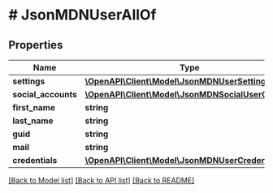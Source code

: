 # # JsonMDNUserAllOf

## Properties

Name | Type | Description | Notes
------------ | ------------- | ------------- | -------------
**settings** | [**\OpenAPI\Client\Model\JsonMDNUserSetting[]**](JsonMDNUserSetting.md) |  | [optional]
**social_accounts** | [**\OpenAPI\Client\Model\JsonMDNSocialUserObject[]**](JsonMDNSocialUserObject.md) |  | [optional]
**first_name** | **string** |  | [optional]
**last_name** | **string** |  | [optional]
**guid** | **string** |  | [optional]
**mail** | **string** |  | [optional]
**credentials** | [**\OpenAPI\Client\Model\JsonMDNUserCredentials**](JsonMDNUserCredentials.md) |  | [optional]

[[Back to Model list]](../../README.md#models) [[Back to API list]](../../README.md#endpoints) [[Back to README]](../../README.md)
